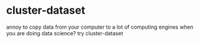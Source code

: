 # cluster-dataset
annoy to copy data from your computer to a lot of computing engines when you are doing data science? try cluster-dataset
